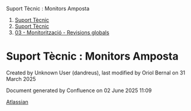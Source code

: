 Suport Tècnic : Monitors Amposta  

1.  [Suport Tècnic](index.html)
2.  [Suport Tècnic](13893782.html)
3.  [03 - Monitorització - Revisions globals](26313327.html)

Suport Tècnic : Monitors Amposta
================================

Created by Unknown User (dandreus), last modified by Oriol Bernal on 31 March 2025

Document generated by Confluence on 02 June 2025 11:09

[Atlassian](http://www.atlassian.com/)